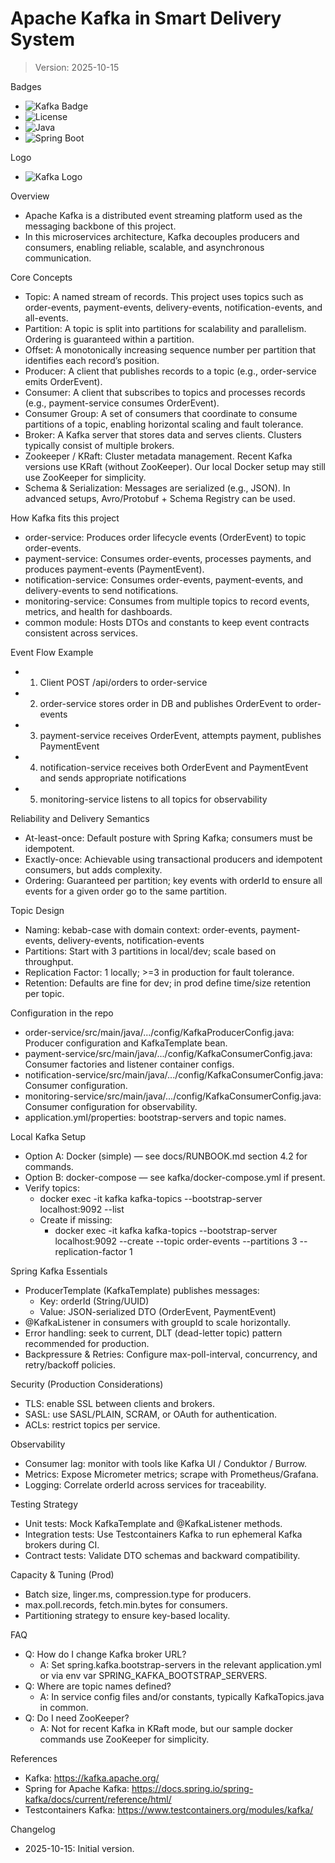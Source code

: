 # Apache Kafka in Smart Delivery System

> Version: 2025-10-15

Badges
- ![Kafka Badge](https://img.shields.io/badge/Apache%20Kafka-Event%20Streaming-black?logo=apachekafka)
- ![License](https://img.shields.io/badge/License-MIT-green)
- ![Java](https://img.shields.io/badge/Java-17+-red)
- ![Spring Boot](https://img.shields.io/badge/Spring%20Boot-3.x-brightgreen)

Logo
- ![Kafka Logo](https://images.icon-icons.com/2699/PNG/128/apache_kafka_logo_icon_167866.png)

Overview
- Apache Kafka is a distributed event streaming platform used as the messaging backbone of this project.
- In this microservices architecture, Kafka decouples producers and consumers, enabling reliable, scalable, and asynchronous communication.

Core Concepts
- Topic: A named stream of records. This project uses topics such as order-events, payment-events, delivery-events, notification-events, and all-events.
- Partition: A topic is split into partitions for scalability and parallelism. Ordering is guaranteed within a partition.
- Offset: A monotonically increasing sequence number per partition that identifies each record’s position.
- Producer: A client that publishes records to a topic (e.g., order-service emits OrderEvent).
- Consumer: A client that subscribes to topics and processes records (e.g., payment-service consumes OrderEvent).
- Consumer Group: A set of consumers that coordinate to consume partitions of a topic, enabling horizontal scaling and fault tolerance.
- Broker: A Kafka server that stores data and serves clients. Clusters typically consist of multiple brokers.
- Zookeeper / KRaft: Cluster metadata management. Recent Kafka versions use KRaft (without ZooKeeper). Our local Docker setup may still use ZooKeeper for simplicity.
- Schema & Serialization: Messages are serialized (e.g., JSON). In advanced setups, Avro/Protobuf + Schema Registry can be used.

How Kafka fits this project
- order-service: Produces order lifecycle events (OrderEvent) to topic order-events.
- payment-service: Consumes order-events, processes payments, and produces payment-events (PaymentEvent).
- notification-service: Consumes order-events, payment-events, and delivery-events to send notifications.
- monitoring-service: Consumes from multiple topics to record events, metrics, and health for dashboards.
- common module: Hosts DTOs and constants to keep event contracts consistent across services.

Event Flow Example
- 1) Client POST /api/orders to order-service
- 2) order-service stores order in DB and publishes OrderEvent to order-events
- 3) payment-service receives OrderEvent, attempts payment, publishes PaymentEvent
- 4) notification-service receives both OrderEvent and PaymentEvent and sends appropriate notifications
- 5) monitoring-service listens to all topics for observability

Reliability and Delivery Semantics
- At-least-once: Default posture with Spring Kafka; consumers must be idempotent.
- Exactly-once: Achievable using transactional producers and idempotent consumers, but adds complexity.
- Ordering: Guaranteed per partition; key events with orderId to ensure all events for a given order go to the same partition.

Topic Design
- Naming: kebab-case with domain context: order-events, payment-events, delivery-events, notification-events
- Partitions: Start with 3 partitions in local/dev; scale based on throughput.
- Replication Factor: 1 locally; >=3 in production for fault tolerance.
- Retention: Defaults are fine for dev; in prod define time/size retention per topic.

Configuration in the repo
- order-service/src/main/java/.../config/KafkaProducerConfig.java: Producer configuration and KafkaTemplate bean.
- payment-service/src/main/java/.../config/KafkaConsumerConfig.java: Consumer factories and listener container configs.
- notification-service/src/main/java/.../config/KafkaConsumerConfig.java: Consumer configuration.
- monitoring-service/src/main/java/.../config/KafkaConsumerConfig.java: Consumer configuration for observability.
- application.yml/properties: bootstrap-servers and topic names.

Local Kafka Setup
- Option A: Docker (simple) — see docs/RUNBOOK.md section 4.2 for commands.
- Option B: docker-compose — see kafka/docker-compose.yml if present.
- Verify topics:
  - docker exec -it kafka kafka-topics --bootstrap-server localhost:9092 --list
  - Create if missing:
    - docker exec -it kafka kafka-topics --bootstrap-server localhost:9092 --create --topic order-events --partitions 3 --replication-factor 1

Spring Kafka Essentials
- ProducerTemplate (KafkaTemplate) publishes messages:
  - Key: orderId (String/UUID)
  - Value: JSON-serialized DTO (OrderEvent, PaymentEvent)
- @KafkaListener in consumers with groupId to scale horizontally.
- Error handling: seek to current, DLT (dead-letter topic) pattern recommended for production.
- Backpressure & Retries: Configure max-poll-interval, concurrency, and retry/backoff policies.

Security (Production Considerations)
- TLS: enable SSL between clients and brokers.
- SASL: use SASL/PLAIN, SCRAM, or OAuth for authentication.
- ACLs: restrict topics per service.

Observability
- Consumer lag: monitor with tools like Kafka UI / Conduktor / Burrow.
- Metrics: Expose Micrometer metrics; scrape with Prometheus/Grafana.
- Logging: Correlate orderId across services for traceability.

Testing Strategy
- Unit tests: Mock KafkaTemplate and @KafkaListener methods.
- Integration tests: Use Testcontainers Kafka to run ephemeral Kafka brokers during CI.
- Contract tests: Validate DTO schemas and backward compatibility.

Capacity & Tuning (Prod)
- Batch size, linger.ms, compression.type for producers.
- max.poll.records, fetch.min.bytes for consumers.
- Partitioning strategy to ensure key-based locality.

FAQ
- Q: How do I change Kafka broker URL?
  - A: Set spring.kafka.bootstrap-servers in the relevant application.yml or via env var SPRING_KAFKA_BOOTSTRAP_SERVERS.
- Q: Where are topic names defined?
  - A: In service config files and/or constants, typically KafkaTopics.java in common.
- Q: Do I need ZooKeeper?
  - A: Not for recent Kafka in KRaft mode, but our sample docker commands use ZooKeeper for simplicity.

References
- Kafka: https://kafka.apache.org/
- Spring for Apache Kafka: https://docs.spring.io/spring-kafka/docs/current/reference/html/
- Testcontainers Kafka: https://www.testcontainers.org/modules/kafka/

Changelog
- 2025-10-15: Initial version.
